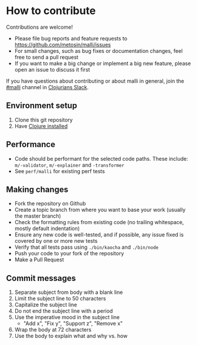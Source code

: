 # How to contribute

Contributions are welcome!

* Please file bug reports and feature requests to https://github.com/metosin/malli/issues
* For small changes, such as bug fixes or documentation changes, feel free to send a pull request
* If you want to make a big change or implement a big new feature, please open an issue to discuss it first

If you have questions about contributing or about malli in general, join the [#malli](https://clojurians.slack.com/messages/malli/) channel in [Clojurians Slack](http://clojurians.net/).

## Environment setup

1. Clone this git repository
2. Have [Clojure installed](https://clojure.org/guides/getting_started)

## Performance

* Code should be performant for the selected code paths. These include: `m/-validator`, `m/-explainer` and `-transformer`
* See `perf/malli` for existing perf tests

## Making changes

* Fork the repository on Github
* Create a topic branch from where you want to base your work (usually the master branch)
* Check the formatting rules from existing code (no trailing whitespace, mostly default indentation)
* Ensure any new code is well-tested, and if possible, any issue fixed is covered by one or more new tests
* Verify that all tests pass using `./bin/kaocha` and `./bin/node`
* Push your code to your fork of the repository
* Make a Pull Request

## Commit messages

1. Separate subject from body with a blank line
2. Limit the subject line to 50 characters
3. Capitalize the subject line
4. Do not end the subject line with a period
5. Use the imperative mood in the subject line
    - "Add x", "Fix y", "Support z", "Remove x"
6. Wrap the body at 72 characters
7. Use the body to explain what and why vs. how
